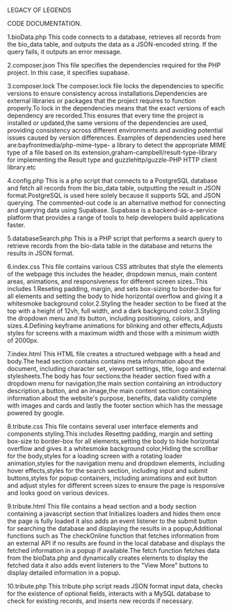 LEGACY OF LEGENDS



CODE DOCUMENTATION.

1.bioData.php 
This code connects to a database, retrieves all records from the bio_data table, and outputs the data as a JSON-encoded string. If the query fails, it outputs an error message.

2.composer.json
This file specifies the dependencies required for the PHP project. In this case, it specifies supabase.

3.composer.lock
The composer.lock file locks the dependencies to specific versions to ensure consistency across installations.Dependencies are external libraries or packages that the project requires to function properly.To lock in the dependencies means that the exact versions of each dependency are recorded.This ensures that every time the project is installed or updated,the same versions of the dependencies are used, providing consistency across different environments and avoiding potential issues caused by version differences. Examples of dependencies used here are:bayfrontmedia/php-mime-type- a library to detect the appropriate MIME type of a file based on its extension,graham-campbell/result-type-library for implementing the Result type and guzzlehttp/guzzle-PHP HTTP client library.etc

4.config.php
This is a php script that connects to a PostgreSQL database and fetch all records from the bio_data table, outputting the result in JSON format.PostgreSQL is used here solely because it supports SQL and JSON querying. The commented-out code is an alternative method for connecting and querying data using Supabase. Supabase is a backend-as-a-service platform that provides a range of tools to help developers build applications faster.

5.databaseSearch.php
This is a PHP script that performs a search query  to retrieve records from  the bio-data table in the database and returns the results in JSON format.

6.index.css
This file contains various CSS attributes that style the elements of the webpage this includes the header, dropdown menus, main content areas, animations, and responsiveness for different screen sizes..This includes 1.Reseting padding, margin, and sets box-sizing to border-box for all elements and setting the body to hide horizontal overflow and giving it a whitesmoke background color.2.Styling the header section to be fixed at the top with a height of 12vh, full width, and a dark background color.3.Styling  the dropdown menu and its button, including positioning, colors, and sizes.4.Defining keyframe animations for blinking and other effects,Adjusts styles for screens with a maximum width and those with a minimum width of 2000px.

7.index.html
This HTML file creates a structured webpage with a head and body.The head section contains contains meta information about the document, including character set, viewport settings, title, logo and external stylesheets.The body has four sections:the header section fixed with a dropdown menu for navigation,the main section containing an introductory description,a button, and an image,the main content section containing information about the website's purpose, benefits, data validity complete with images and cards and lastly the footer section which has the message powered by google.

8.tribute.css
This file contains several user interface elements and components styling.This includes Resettng padding, margin and setting box-size to border-box for all elements,setting the body to hide horizontal overflow and gives it a whitesmoke background color,Hiding the scrollbar for the body,styles for a loading screen with a rotating loader animation,styles for the navigation menu and dropdown elements, including hover effects,styles for the search section, including input and submit buttons,styles for popup containers, including animations and exit button and adjust styles for different screen sizes to ensure the page is responsive and looks good on various devices.

9.tribute.html
This file contains a head section and a body section containing a javascript section that Initializes loaders and hides them once the page is fully loaded it also adds an event listener to the submit button for searching the database and displaying the results in a popup,Additional functions such as The checkOnline function that fetches information from an external API if no results are found in the local database and displays the fetched information in a popup if available.The  fetch function fetches data from the  bioData.php  and dynamically creates elements to display the fetched data it also adds event listeners to the "View More" buttons to display detailed information in a popup.

10.tribute.php
This tribute.php script reads JSON format input data, checks for the existence of optional fields, interacts with a MySQL database to check for existing records, and inserts new records if necessary.


